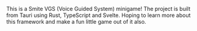 This is a Smite VGS (Voice Guided System) minigame!
The project is built from Tauri using Rust, TypeScript and Svelte.
Hoping to learn more about this framework and make a fun little game out of it also.

